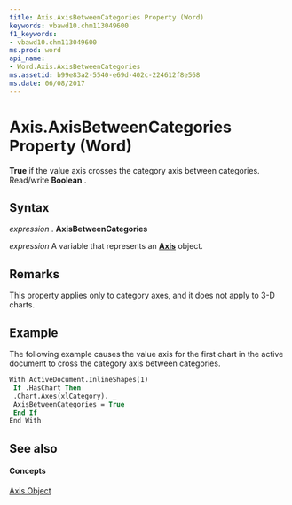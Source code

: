 ```yaml
---
title: Axis.AxisBetweenCategories Property (Word)
keywords: vbawd10.chm113049600
f1_keywords:
- vbawd10.chm113049600
ms.prod: word
api_name:
- Word.Axis.AxisBetweenCategories
ms.assetid: b99e83a2-5540-e69d-402c-224612f8e568
ms.date: 06/08/2017
---
```



# Axis.AxisBetweenCategories Property (Word)

 **True** if the value axis crosses the category axis between categories. Read/write **Boolean** .


## Syntax

 _expression_ . **AxisBetweenCategories**

 _expression_ A variable that represents an **[Axis](Word.Axis.md)** object.


## Remarks

This property applies only to category axes, and it does not apply to 3-D charts.


## Example

The following example causes the value axis for the first chart in the active document to cross the category axis between categories.


```vb
With ActiveDocument.InlineShapes(1) 
 If .HasChart Then 
 .Chart.Axes(xlCategory). _ 
 AxisBetweenCategories = True 
 End If 
End With
```


## See also


#### Concepts


[Axis Object](Word.Axis.md)

